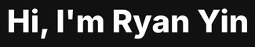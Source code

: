 ```yaml
---
permalink: /
title: "About Me"
excerpt: "About Me"
author_profile: true
redirect_from: 
  - /about/
  - /about.html
---
```


<!-- Hero Intro Animation -->
<style>
  @import url('https://fonts.googleapis.com/css2?family=Inter:wght@400;600;800&display=swap');
  
  /* Full screen intro cover */
  #intro-cover {
    position: fixed;
    top: 0;
    left: 0;
    width: 100%;
    height: 100vh;
    background: #111;
    color: #fff;
    font-family: 'Inter', sans-serif;
    display: flex;
    align-items: center;
    justify-content: center;
    z-index: 9999;
    transition: opacity 1s ease;
  }
  
  #intro-cover.fade-out {
    opacity: 0;
    pointer-events: none;
  }
  
  #intro-text {
    font-size: 4rem;
    font-weight: 800;
    text-align: center;
  }
  
  /* Hero section that stays at top */
  #hero-section {
    background: #111;
    color: #fff;
    font-family: 'Inter', sans-serif;
    text-align: center;
    padding: 3rem 1rem;
    font-size: 4rem;
    font-weight: 800;
  }
  
  @media (max-width: 768px) {
    #intro-text, #hero-section {
      font-size: 2.5rem;
    }
  }
</style>

<!-- Fullscreen intro (disappears after animation) -->
<div id="intro-cover">
  <div id="intro-text">Hi, I'm Ryan Yin</div>
</div>

{% raw %}
<script>
  document.addEventListener("DOMContentLoaded", function () {
    const cover = document.getElementById("intro-cover");
    
    // After 4 seconds, fade out the intro cover
    setTimeout(() => {
      cover.classList.add("fade-out");
    }, 4000);
    
    // Remove it completely after fade
    setTimeout(() => {
      cover.style.display = "none";
    }, 5000);
  });
</script>
{% endraw %}

<!-- Permanent hero section at top of page -->
<section id="hero-section">
  Hi, I'm Ryan Yin
</section>

<!-- Regular page content -->
<div style="background: #fff; padding: 2rem;">

## About Me

Hi! I'm Ryan Yin — a sophomore at [The Village School](https://www.nordangliaeducation.com/village-houston) in Houston, TX.  

I'm someone who loves thinking in systems, optimizing workflows, and solving messy problems — whether through code, strategy, or good old trial and error.

Lately, I've been exploring operations research, applied math, and startup design — figuring out how smart processes and great tools can make life simpler, faster, or just cooler.

But outside of school and projects, I'm pretty much everywhere:

- 🎮 Playing Brawlhalla (Platinum) or Fortnite (Unreal)
- 🏸 Getting competitive with **badminton, tennis, football, pickleball**, and random gym PRs
- 🎾 Coaching tennis 
- 🎧 Listening to [NIKI](https://open.spotify.com/artist/2kxP07DLgs4xlWz8YHlvfh) and vibing to late-night lo-fi playlists
- 🥩 Perfecting my steak-searing skills — cast iron > nonstick

I like building things, improving things, and making things that last. Whether it's launching a new project, running an AAU basketball team, or writing late at night — I'm always chasing that next idea worth committing to.

Let's build something cool.

<section id="contactme">
  <h2>Contact Me</h2>
  {% include contactme.html %}
</section>

</div>

